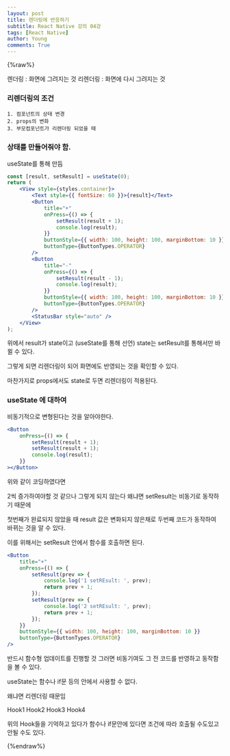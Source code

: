 ```yaml
---
layout: post
title: 렌더링에 반응하기
subtitle: React Native 강의 04강
tags: [React Native]
author: Young
comments: True
---
```


{%raw%}

렌더링 : 화면에 그려지는 것
리렌더링 : 화면에 다시 그려지는 것

### 리렌더링의 조건

```
1. 컴포넌트의 상태 변경
2. props의 변화
3. 부모컴포넌트가 리렌더링 되었을 때
```

### 상태를 만들어줘야 함.

useState를 통해 만듬

```jsx
const [result, setResult] = useState(0);
return (
	<View style={styles.container}>
		<Text style={{ fontSize: 60 }}>{result}</Text>
		<Button
			title="+"
			onPress={() => {
				setResult(result + 1);
				console.log(result);
			}}
			buttonStyle={{ width: 100, height: 100, marginBottom: 10 }}
			buttonType={ButtonTypes.OPERATOR}
		/>
		<Button
			title="-"
			onPress={() => {
				setResult(result - 1);
				console.log(result);
			}}
			buttonStyle={{ width: 100, height: 100, marginBottom: 10 }}
			buttonType={ButtonTypes.OPERATOR}
		/>
		<StatusBar style="auto" />
	</View>
);
```

위에서 result가 state이고 (useState를 통해 선언)
state는 setResult를 통해서만 바뀔 수 있다.

그렇게 되면 리렌더링이 되어 화면에도 반영되는 것을 확인할 수 있다.

마찬가지로 props에서도 state로 두면 리렌더링이 적용된다.

### useState 에 대하여

비동기적으로 변형된다는 것을 알아야한다.

```jsx
<Button
	onPress={() => {
		setResult(result + 1);
		setResult(result + 1);
		console.log(result);
	}}
></Button>
```

위와 같이 코딩하였다면

2씩 증가하여야할 것 같으나
그렇게 되지 않는다
왜냐면 setResult는 비동기로 동작하기 때문에

첫번째가 완료되지 않았을 때 result 값은 변화되지 않은채로
두번째 코드가 동작하여 바뀌는 것을 알 수 있다.

이를 위해서는 setResult 안에서 함수를 호출하면 된다.

```jsx
<Button
	title="+"
	onPress={() => {
		setResult(prev => {
			console.log('1 setREsult: ', prev);
			return prev + 1;
		});
		setResult(prev => {
			console.log('2 setREsult: ', prev);
			return prev + 1;
		});
	}}
	buttonStyle={{ width: 100, height: 100, marginBottom: 10 }}
	buttonType={ButtonTypes.OPERATOR}
/>
```

반드시 함수형 업데이트를 진행할 것
그러면 비동기여도 그 전 코드를 반영하고 동작함을 볼 수 있다.

useState는
함수나 if문 등의 안에서 사용할 수 없다.

왜냐면 리렌더링 때문임

Hook1
Hook2
Hook3
Hook4

위의 Hook들을 기억하고 있다가
함수나 if문안에 있다면 조건에 따라 호출될 수도있고
안될 수도 있다.

{%endraw%}
